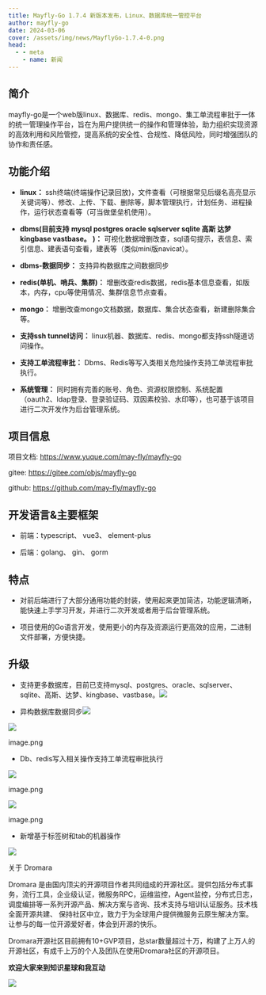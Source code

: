 ```yaml
---
title: Mayfly-Go 1.7.4 新版本发布，Linux、数据库统一管控平台
author: mayfly-go
date: 2024-03-06
cover: /assets/img/news/MayflyGo-1.7.4-0.png
head:
  - - meta
    - name: 新闻
---
```


## **简介**

mayfly-go是一个web版linux、数据库、redis、mongo、集工单流程审批于一体的统一管理操作平台，旨在为用户提供统一的操作和管理体验，助力组织实现资源的高效利用和风险管控，提高系统的安全性、合规性、降低风险，同时增强团队的协作和责任感。

## **功能介绍**

*   **linux：** ssh终端(终端操作记录回放)，文件查看（可根据常见后缀名高亮显示关键词等）、修改、上传、下载、删除等，脚本管理执行，计划任务、进程操作，运行状态查看等（可当做堡垒机使用）。
    
*   **dbms(目前支持** **mysql postgres oracle sqlserver sqlite 高斯 达梦 kingbase vastbase。** **)：** 可视化数据增删改查，sql语句提示，表信息、索引信息、建表语句查看，建表等（类似mini版navicat）。
    
*   **dbms-数据同步：** 支持异构数据库之间数据同步
    
*   **redis(单机、哨兵、集群)：** 增删改查redis数据，redis基本信息查看，如版本，内存，cpu等使用情况、集群信息节点查看。
    
*   **mongo：** 增删改查mongo文档数据，数据库、集合状态查看，新建删除集合等。
    
*   **支持ssh tunnel访问：** linux机器、数据库、redis、mongo都支持ssh隧道访问操作。
    
*   **支持工单流程审批：** Dbms、Redis等写入类相关危险操作支持工单流程审批执行。
    
*   **系统管理：** 同时拥有完善的账号、角色、资源权限控制、系统配置（oauth2、ldap登录、登录验证码、双因素校验、水印等），也可基于该项目进行二次开发作为后台管理系统。
    

## **项目信息**

  

项目文档: https://www.yuque.com/may-fly/mayfly-go

gitee: https://gitee.com/objs/mayfly-go

github: https://github.com/may-fly/mayfly-go

## **开发语言&主要框架**

*   前端：typescript、 vue3、 element-plus
    
*   后端：golang、 gin、 gorm
    

## **特点**

*   对前后端进行了大部分通用功能的封装，使用起来更加简洁，功能逻辑清晰，能快速上手学习开发，并进行二次开发或者用于后台管理系统。
    
*   项目使用的Go语言开发，使用更小的内存及资源运行更高效的应用，二进制文件部署，方便快捷。
    

## **升级**

*   支持更多数据库，目前已支持mysql、postgres、oracle、sqlserver、sqlite、高斯、达梦、kingbase、vastbase。![](/assets/img/news/MayflyGo-1.7.4-0.png)
    
*   异构数据库数据同步![](/assets/img/news/MayflyGo-1.7.4-1.png)
    

![](/assets/img/news/MayflyGo-1.7.4-2.png)

image.png

*   Db、redis写入相关操作支持工单流程审批执行
    

![](/assets/img/news/MayflyGo-1.7.4-3.png)

image.png

![](/assets/img/news/MayflyGo-1.7.4-4.png)

image.png

*   新增基于标签树和tab的机器操作
    

![](/assets/img/news/MayflyGo-1.7.4-5.png)

  

关于 Dromara

Dromara 是由国内顶尖的开源项目作者共同组成的开源社区。提供包括分布式事务，流行工具，企业级认证，微服务RPC，运维监控，Agent监控，分布式日志，调度编排等一系列开源产品、解决方案与咨询、技术支持与培训认证服务。技术栈全面开源共建、 保持社区中立，致力于为全球用户提供微服务云原生解决方案。让参与的每一位开源爱好者，体会到开源的快乐。

  

Dromara开源社区目前拥有10+GVP项目，总star数量超过十万，构建了上万人的开源社区，有成千上万的个人及团队在使用Dromara社区的开源项目。

**欢迎大家来到知识星球和我互动**

![](/assets/img/news/MayflyGo-1.7.4-6.png)